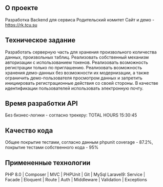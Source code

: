 ## О проекте

Разработка Backend для сервиса Родительский комитет
Сайт и демо - https://rk.tcu.su

## Техническое задание
Разработать серверную часть для хранения произвольного количества данных, произвольных таблиц. Реализовать собственный механизм авторизации с использованием токенов. Реализовать возможность регистрации только по приглашению. Реализовать возможность хранения демо-данных без возможности их модернизации, а также ограничить демо-пользователя просмотром данных и запретить инициировать регистрационные действия со своей стороны. В качестве идентификации пользователей использовать электронную почту.  

## Время разработки API

Без бизнес-логики - согласно трекеру: TOTAL HOURS 15:30:45

## Качество кода

Общее покрытие тестами, согласно данным phpunit coverage - 87.2%, покрытие тестами собственного кода - 95%

## Примененные технологии

PHP 8.0 | Composer | MVC | PHPUnit | Git | MySql
Laravel9: Service | Facade | Eloquent | Route | Auth | Middleware | Validation | Exceptions
